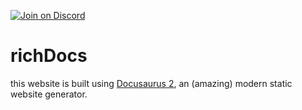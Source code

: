 [![Join on Discord](https://discordapp.com/api/guilds/910363342344945675/widget.png?style=shield)][Discord]

# richDocs

this website is built using [Docusaurus 2](https://docusaurus.io/), an (amazing) modern static website generator.

[Discord]: https://discord.gg/aGkfTjgNCE
